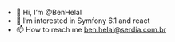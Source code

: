 - 👋 Hi, I’m @BenHelal
- 👀 I’m interested in Symfony 6.1 and react
- 📫 How to reach me ben.helal@serdia.com.br

<!---
BenHelal/BenHelal is a ✨ special ✨ repository because its `README.md` (this file) appears on your GitHub profile.
You can click the Preview link to take a look at your changes.
--->
